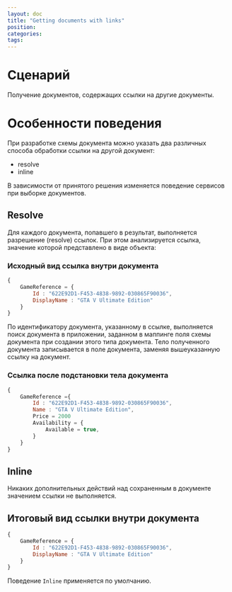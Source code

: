 ```yaml
---
layout: doc
title: "Getting documents with links"
position: 
categories: 
tags:
---
```


# Сценарий
Получение документов, содержащих ссылки на другие документы.

# Особенности поведения
При разработке схемы документа можно указать два различных способа обработки ссылки на другой документ:

* resolve
* inline

В зависимости от принятого решения изменяется поведение сервисов при выборке документов.

## Resolve
Для каждого документа, попавшего в результат, выполняется разрешение (resolve) ссылок. При этом анализируется ссылка, значение которой представлено в виде объекта:

### Исходный вид ссылка внутри документа
```js
{
	GameReference =	{
		Id : "622E92D1-F453-4838-9892-030865F90036",
		DisplayName : "GTA V Ultimate Edition"
	}
}
```

По идентификатору документа, указанному в ссылке, выполняется поиск документа в приложении, заданном
в маппинге поля схемы документа при создании этого типа документа. Тело полученного документа записывается в поле документа, заменяя вышеуказанную ссылку на документ.

### Ссылка после подстановки тела документа
```js
{
	GameReference ={
		Id : "622E92D1-F453-4838-9892-030865F90036",
		Name : "GTA V Ultimate Edition",
		Price = 2000
		Availability = {
			Available = true,
		}
	}
}
```

## Inline
Никаких дополнительных действий над сохраненным в документе значением ссылки не выполняется.

## Итоговый вид ссылки внутри документа
```js
{
	GameReference =	{
		Id : "622E92D1-F453-4838-9892-030865F90036",
		DisplayName : "GTA V Ultimate Edition"
	}
}
```

Поведение `Inline` применяется по умолчанию.
